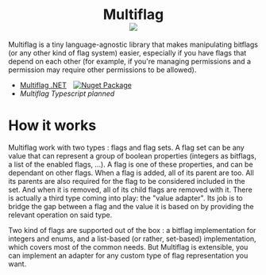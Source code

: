<h1 align='center'>
  Multiflag<br/>
  <a href="https://codecov.io/gh/louisdevie/multiflag" > 
    <img src="https://codecov.io/gh/louisdevie/multiflag/graph/badge.svg?token=jzEIGeLIEj"/></a></h1>

Multiflag is a tiny language-agnostic library that makes manipulating bitflags (or any other kind of flag system) easier,
especially if you have flags that depend on each other (for example, if you're managing permissions and
a permission may require other permissions to be allowed).

- [Multiflag .NET](dotnet/README.md)&emsp;[![Nuget Package](https://img.shields.io/nuget/v/Multiflag)](https://www.nuget.org/packages/Multiflag)
- *Multiflag Typescript planned*

# How it works

Multiflag work with two types : flags and flag sets.
A flag set can be any value that can represent a group of boolean properties (integers as bitflags, a list of the enabled flags, ...).
A flag is one of these properties, and can be dependant on other flags. When a flag is added, all of its parent are too. All its parents are also required
for the flag to be considered included in the set. And when it is removed, all of its child flags are removed with it.
There is actually a third type coming into play: the "value adapter". Its job is to bridge the gap between a flag and the value it is based on
by providing the relevant operation on said type.

Two kind of flags are supported out of the box : a bitflag implementation for integers and enums, and a list-based (or rather, set-based) implementation, which covers most of the common needs.
But Multiflag is extensible, you can implement an adapter for any custom type of flag representation you want.
